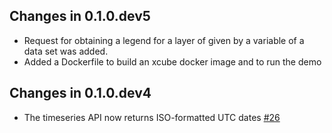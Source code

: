 ## Changes in 0.1.0.dev5

* Request for obtaining a legend for a layer of given by a variable of a data set was added.
* Added a Dockerfile to build an xcube docker image and to run the demo

## Changes in 0.1.0.dev4

* The timeseries API now returns ISO-formatted UTC dates [#26](https://github.com/dcs4cop/xcube-server/issues/26)

